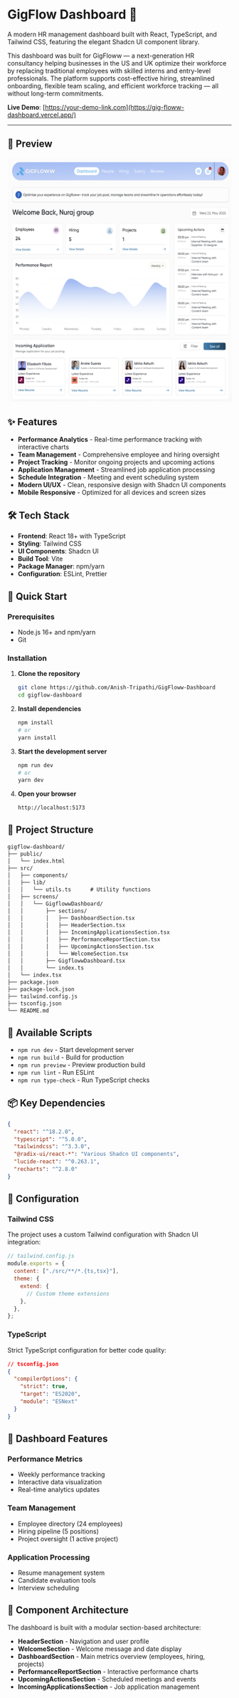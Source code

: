# GigFlow Dashboard 🚀

A modern HR management dashboard built with React, TypeScript, and Tailwind CSS, featuring the elegant Shadcn UI component library.

This dashboard was built for GigFloww — a next-generation HR consultancy helping businesses in the US and UK optimize their workforce by replacing traditional employees with skilled interns and entry-level professionals. The platform supports cost-effective hiring, streamlined onboarding, flexible team scaling, and efficient workforce tracking — all without long-term commitments.

**Live Demo**: [https://your-demo-link.com](https://gig-floww-dashboard.vercel.app/)

---
## 📸 Preview

<p align="center">
  <img src="./screenshots/dashboard-preview.png" alt="GigFlow Dashboard" width="700" height="550"/>
</p>

## ✨ Features

- **Performance Analytics** - Real-time performance tracking with interactive charts
- **Team Management** - Comprehensive employee and hiring oversight
- **Project Tracking** - Monitor ongoing projects and upcoming actions
- **Application Management** - Streamlined job application processing
- **Schedule Integration** - Meeting and event scheduling system
- **Modern UI/UX** - Clean, responsive design with Shadcn UI components
- **Mobile Responsive** - Optimized for all devices and screen sizes

## 🛠️ Tech Stack

- **Frontend**: React 18+ with TypeScript
- **Styling**: Tailwind CSS
- **UI Components**: Shadcn UI
- **Build Tool**: Vite
- **Package Manager**: npm/yarn
- **Configuration**: ESLint, Prettier

## 🚀 Quick Start

### Prerequisites

- Node.js 16+ and npm/yarn
- Git

### Installation

1. **Clone the repository**

   ```bash
   git clone https://github.com/Anish-Tripathi/GigFloww-Dashboard
   cd gigflow-dashboard
   ```

2. **Install dependencies**

   ```bash
   npm install
   # or
   yarn install
   ```

3. **Start the development server**

   ```bash
   npm run dev
   # or
   yarn dev
   ```

4. **Open your browser**
   ```
   http://localhost:5173
   ```

## 📁 Project Structure

```
gigflow-dashboard/
├── public/
│   └── index.html
├── src/
│   ├── components/
│   ├── lib/
│   │   └── utils.ts      # Utility functions
│   ├── screens/
│   │   └── GigflowwDashboard/
│   │       ├── sections/
│   │       │   ├── DashboardSection.tsx
│   │       │   ├── HeaderSection.tsx
│   │       │   ├── IncomingApplicationsSection.tsx
│   │       │   ├── PerformanceReportSection.tsx
│   │       │   ├── UpcomingActionsSection.tsx
│   │       │   └── WelcomeSection.tsx
│   │       ├── GigflowwDashboard.tsx
│   │       └── index.ts
│   └── index.tsx
├── package.json
├── package-lock.json
├── tailwind.config.js
├── tsconfig.json
└── README.md
```

## 🎨 Available Scripts

- `npm run dev` - Start development server
- `npm run build` - Build for production
- `npm run preview` - Preview production build
- `npm run lint` - Run ESLint
- `npm run type-check` - Run TypeScript checks

## 📦 Key Dependencies

```json
{
  "react": "^18.2.0",
  "typescript": "^5.0.0",
  "tailwindcss": "^3.3.0",
  "@radix-ui/react-*": "Various Shadcn UI components",
  "lucide-react": "^0.263.1",
  "recharts": "^2.8.0"
}
```

## 🔧 Configuration

### Tailwind CSS

The project uses a custom Tailwind configuration with Shadcn UI integration:

```javascript
// tailwind.config.js
module.exports = {
  content: ["./src/**/*.{ts,tsx}"],
  theme: {
    extend: {
      // Custom theme extensions
    },
  },
};
```

### TypeScript

Strict TypeScript configuration for better code quality:

```json
// tsconfig.json
{
  "compilerOptions": {
    "strict": true,
    "target": "ES2020",
    "module": "ESNext"
  }
}
```

## 🎯 Dashboard Features

### Performance Metrics

- Weekly performance tracking
- Interactive data visualization
- Real-time analytics updates

### Team Management

- Employee directory (24 employees)
- Hiring pipeline (5 positions)
- Project oversight (1 active project)

### Application Processing

- Resume management system
- Candidate evaluation tools
- Interview scheduling

## 🎯 Component Architecture

The dashboard is built with a modular section-based architecture:

- **HeaderSection** - Navigation and user profile
- **WelcomeSection** - Welcome message and date display
- **DashboardSection** - Main metrics overview (employees, hiring, projects)
- **PerformanceReportSection** - Interactive performance charts
- **UpcomingActionsSection** - Scheduled meetings and events
- **IncomingApplicationsSection** - Job application management
